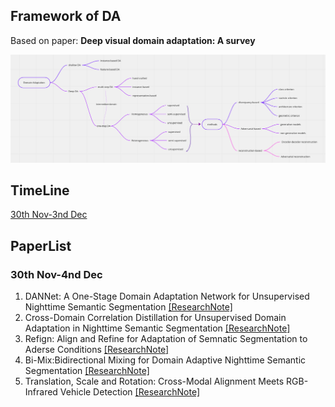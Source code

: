 ## Framework of DA

Based on paper: **Deep visual domain adaptation: A survey**

![image](../Image/DA-Framework.png)

## TimeLine
[30th Nov-3nd Dec](#30th-nov-3nd-dec)

## PaperList 
### 30th Nov-4nd Dec

1. DANNet: A One-Stage Domain Adaptation Network for Unsupervised Nighttime Semantic Segmentation [[ResearchNote]](https://github.com/chenyucheng0221/Nighttime-UDA/blob/main/ResearchNote/DANNet.md)
2. Cross-Domain Correlation Distillation for Unsupervised Domain Adaptation in Nighttime Semantic Segmentation [[ResearchNote]](https://github.com/chenyucheng0221/Nighttime-UDA/blob/main/ResearchNote/CCDistill.md)
3. Refign: Align and Refine for Adaptation of Semnatic Segmentation to Aderse Conditions [[ResearchNote]](https://github.com/chenyucheng0221/Nighttime-UDA/blob/main/ResearchNote/Refign.md)
4. Bi-Mix:Bidirectional Mixing for Domain Adaptive Nighttime Semantic Segmentation [[ResearchNote]](https://github.com/chenyucheng0221/Nighttime-UDA/blob/main/ResearchNote/BiMix.md)
5. Translation, Scale and Rotation: Cross-Modal Alignment Meets RGB-Infrared Vehicle Detection [[ResearchNote]](https://github.com/chenyucheng0221/Nighttime-UDA/blob/main/ResearchNote/TSRA.md)
